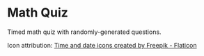 # Math Quiz

Timed math quiz with randomly-generated questions.

Icon attribution:
<a href="https://www.flaticon.com/free-icons/time-and-date" title="time and date icons">Time and date icons created by Freepik - Flaticon</a>